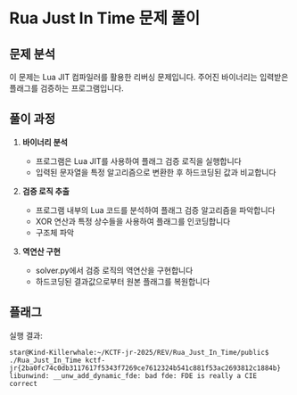 # Rua Just In Time 문제 풀이

## 문제 분석

이 문제는 Lua JIT 컴파일러를 활용한 리버싱 문제입니다. 주어진 바이너리는 입력받은 플래그를 검증하는 프로그램입니다.

## 풀이 과정

1. **바이너리 분석**
   - 프로그램은 Lua JIT를 사용하여 플래그 검증 로직을 실행합니다
   - 입력된 문자열을 특정 알고리즘으로 변환한 후 하드코딩된 값과 비교합니다

2. **검증 로직 추출**
   - 프로그램 내부의 Lua 코드를 분석하여 플래그 검증 알고리즘을 파악합니다
   - XOR 연산과 특정 상수들을 사용하여 플래그를 인코딩합니다
   - 구조체 파악

3. **역연산 구현**
   - solver.py에서 검증 로직의 역연산을 구현합니다
   - 하드코딩된 결과값으로부터 원본 플래그를 복원합니다

## 플래그

실행 결과: 

```
star@Kind-Killerwhale:~/KCTF-jr-2025/REV/Rua_Just_In_Time/public$ ./Rua_Just_In_Time kctf-jr{2ba0fc74c0db3117617f5343f7269ce7612324b541c881f53ac2693812c1884b}
libunwind: __unw_add_dynamic_fde: bad fde: FDE is really a CIE
correct
```